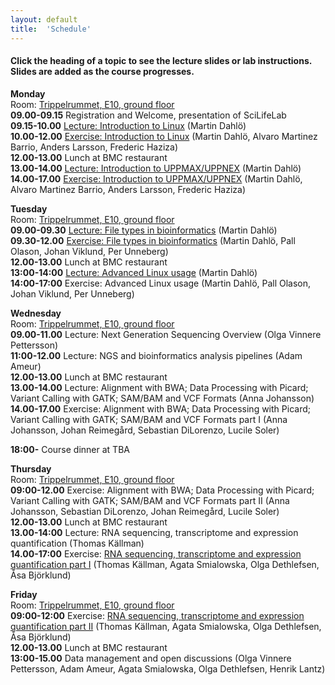 ```yaml
---
layout: default
title:  'Schedule'
---
```


#### Click the heading of a topic to see the lecture slides or lab instructions. Slides are added as the course progresses.

**Monday**  
Room: [Trippelrummet, E10, ground floor](../common/images/bmc_map.jpg)   
**09.00-09.15** Registration and Welcome, presentation of SciLifeLab  
**09.15-10.00** [Lecture: Introduction to Linux](slides/dahlo-linux.pdf) (Martin Dahlö)  
**10.00-12.00** [Exercise: Introduction to Linux](labs/linux-intro) (Martin Dahlö, Alvaro Martinez Barrio, Anders Larsson, Frederic Haziza)  
**12.00-13.00** Lunch at BMC restaurant  
**13.00-14.00** [Lecture: Introduction to UPPMAX/UPPNEX](slides/dahlo-uppmax.pdf) (Martin Dahlö)  
**14.00-17.00** [Exercise: Introduction to UPPMAX/UPPNEX](labs/uppmax-intro) (Martin Dahlö, Alvaro Martinez Barrio, Anders Larsson, Frederic Haziza)  

**Tuesday**  
Room: [Trippelrummet, E10, ground floor](../common/images/bmc_map.jpg)   
**09.00-09.30** [Lecture: File types in bioinformatics](slides/dahlo-filetypes.pdf) (Martin Dahlö)  
**09.30-12.00** [Exercise: File types in bioinformatics](labs/filetypes) (Martin Dahlö, Pall Olason, Johan Viklund, Per Unneberg)  
**12.00-13.00** Lunch at BMC restaurant  
**13:00-14:00** [Lecture: Advanced Linux usage](slides/dahlo-advanced_linux_usage.pdf) (Martin Dahlö)  
**14:00-17:00** Exercise: Advanced Linux usage (Martin Dahlö, Pall Olason, Johan Viklund, Per Unneberg)  

**Wednesday**  
Room: [Trippelrummet, E10, ground floor](../common/images/bmc_map.jpg)  
**09.00-11.00** Lecture: Next Generation Sequencing Overview (Olga Vinnere Pettersson)  
**11:00-12.00** Lecture: NGS and bioinformatics analysis pipelines (Adam Ameur)   
**12.00-13.00** Lunch at BMC restaurant   
**13.00-14.00** Lecture: Alignment with BWA; Data Processing with Picard; Variant Calling with GATK; SAM/BAM and VCF Formats (Anna Johansson)  
**14.00-17.00** Exercise: Alignment with BWA; Data Processing with Picard; Variant Calling with GATK; SAM/BAM and VCF Formats part I (Anna Johansson, Johan Reimegård, Sebastian DiLorenzo, Lucile Soler) 

**18:00-** Course dinner at TBA  

**Thursday**  
Room: [Trippelrummet, E10, ground floor](../common/images/bmc_map.jpg)   
**09:00-12.00** Exercise: Alignment with BWA; Data Processing with Picard; Variant Calling with GATK; SAM/BAM and VCF Formats part II (Anna Johansson, Sebastian DiLorenzo, Johan Reimegård, Lucile Soler)  
**12.00-13.00** Lunch at BMC restaurant  
**13.00-14:00** Lecture: RNA sequencing, transcriptome and expression quantification (Thomas Källman)  
**14.00-17:00** Exercise: [RNA sequencing, transcriptome and expression quantification part I](labs/rnaseq_tutorial_in_progress) (Thomas Källman, Agata Smialowska, Olga Dethlefsen, Åsa Björklund)

**Friday**  
Room: [Trippelrummet, E10, ground floor](../common/images/bmc_map.jpg)   
**09:00-12:00** Exercise: [RNA sequencing, transcriptome and expression quantification part II](labs/rnaseq_tutorial_in_progress) (Thomas Källman, Agata Smialowska, Olga Dethlefsen, Åsa Björklund)  
**12.00-13.00** Lunch at BMC restaurant  
**13:00-15.00** Data management and open discussions (Olga Vinnere Pettersson, Adam Ameur, Agata Smialowska, Olga Dethlefsen, Henrik Lantz)     
